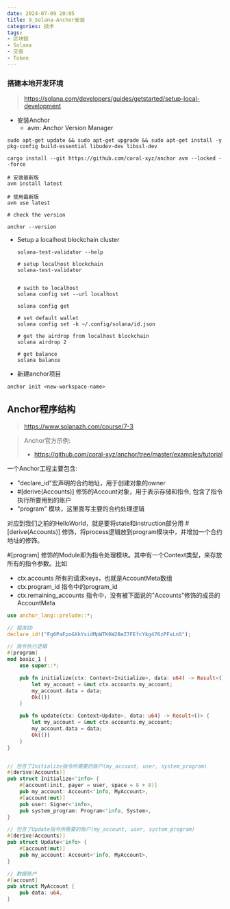```yaml
---
date: 2024-07-09 20:05
title: 9_Solana-Anchor安装
categories: 技术
tags:
- 区块链
- Solana
- 交易
- Token
---
```


### 搭建本地开发环境
> https://solana.com/developers/guides/getstarted/setup-local-development


- 安装Anchor
  - avm:  Anchor Version Manager


```
sudo apt-get update && sudo apt-get upgrade && sudo apt-get install -y pkg-config build-essential libudev-dev libssl-dev

cargo install --git https://github.com/coral-xyz/anchor avm --locked --force

# 安装最新版
avm install latest

# 使用最新版
avm use latest

# check the version

anchor --version
```


- Setup a localhost blockchain cluster

    ```
    solana-test-validator --help

    # setup localhost blockchain
    solana-test-validator


    # swith to localhost
    solana config set --url localhost

    solana config get

    # set default wallet
    solana config set -k ~/.config/solana/id.json

    # get the airdrop from localhost blockchain
    solana airdrop 2

    # get balance
    solana balance
    ```


- 新建anchor项目

```
anchor init <new-workspace-name>
```


## Anchor程序结构
> https://www.solanazh.com/course/7-3

> Anchor官方示例:
> - https://github.com/coral-xyz/anchor/tree/master/examples/tutorial

一个Anchor工程主要包含:

- "declare_id"宏声明的合约地址，用于创建对象的owner
- #[derive(Accounts)] 修饰的Account对象，用于表示存储和指令, 包含了指令执行所要用到的账户
- "program" 模块，这里面写主要的合约处理逻辑

对应到我们之前的HelloWorld，就是要将state和instruction部分用 #[derive(Accounts)] 修饰，将process逻辑放到program模块中，并增加一个合约地址的修饰。

#[program] 修饰的Module即为指令处理模块。其中有一个Context类型，来存放所有的指令参数。比如

- ctx.accounts 所有的请求keys，也就是AccountMeta数组
- ctx.program_id 指令中的program_id
- ctx.remaining_accounts 指令中，没有被下面说的"Accounts"修饰的成员的AccountMeta


```rust
use anchor_lang::prelude::*;

// 程序ID
declare_id!("Fg6PaFpoGXkYsidMpWTK6W2BeZ7FEfcYkg476zPFsLnS");

// 指令执行逻辑
#[program]
mod basic_1 {
    use super::*;

    pub fn initialize(ctx: Context<Initialize>, data: u64) -> Result<()> {
        let my_account = &mut ctx.accounts.my_account;
        my_account.data = data;
        Ok(())
    }

    pub fn update(ctx: Context<Update>, data: u64) -> Result<()> {
        let my_account = &mut ctx.accounts.my_account;
        my_account.data = data;
        Ok(())
    }
}


// 包含了Initialize指令所需要的账户(my_account, user, system_program)
#[derive(Accounts)]
pub struct Initialize<'info> {
    #[account(init, payer = user, space = 8 + 8)]
    pub my_account: Account<'info, MyAccount>,
    #[account(mut)]
    pub user: Signer<'info>,
    pub system_program: Program<'info, System>,
}

// 包含了Update指令所需要的账户(my_account, user, system_program)
#[derive(Accounts)]
pub struct Update<'info> {
    #[account(mut)]
    pub my_account: Account<'info, MyAccount>,
}

// 数据账户
#[account]
pub struct MyAccount {
    pub data: u64,
}
```

